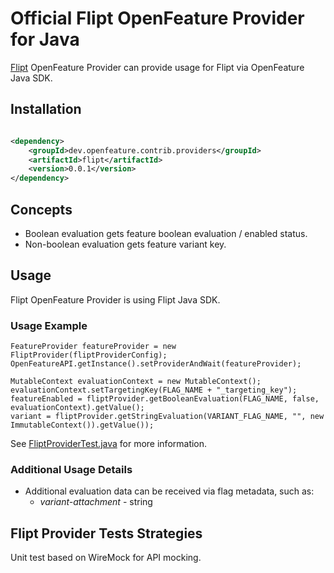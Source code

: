 # Official Flipt OpenFeature Provider for Java

[Flipt](https://www.flipt.io/) OpenFeature Provider can provide usage for Flipt via OpenFeature Java SDK.

## Installation

<!-- x-release-please-start-version -->

```xml

<dependency>
    <groupId>dev.openfeature.contrib.providers</groupId>
    <artifactId>flipt</artifactId>
    <version>0.0.1</version>
</dependency>
```

<!-- x-release-please-end-version -->

## Concepts
* Boolean evaluation gets feature boolean evaluation / enabled status.
* Non-boolean evaluation gets feature variant key.

## Usage
Flipt OpenFeature Provider is using Flipt Java SDK.

### Usage Example

```
FeatureProvider featureProvider = new FliptProvider(fliptProviderConfig);
OpenFeatureAPI.getInstance().setProviderAndWait(featureProvider);

MutableContext evaluationContext = new MutableContext();
evaluationContext.setTargetingKey(FLAG_NAME + "_targeting_key");
featureEnabled = fliptProvider.getBooleanEvaluation(FLAG_NAME, false, evaluationContext).getValue();
variant = fliptProvider.getStringEvaluation(VARIANT_FLAG_NAME, "", new ImmutableContext()).getValue());
```

See [FliptProviderTest.java](./src/test/java/dev/openfeature/contrib/providers/flipt/FliptProviderTest.java) for more information.

### Additional Usage Details

* Additional evaluation data can be received via flag metadata, such as:
  * *variant-attachment* - string

## Flipt Provider Tests Strategies

Unit test based on WireMock for API mocking.  
